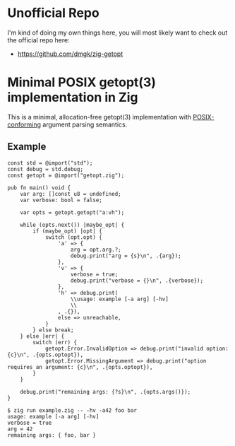 # Unofficial Repo

I'm kind of doing my own things here, you will most likely want to check out
the official repo here:

- <https://github.com/dmgk/zig-getopt>

# Minimal POSIX getopt(3) implementation in Zig

This is a minimal, allocation-free getopt(3) implementation with [POSIX-conforming](http://pubs.opengroup.org/onlinepubs/9699919799/functions/getopt.html) argument parsing semantics.

## Example

```zig
const std = @import("std");
const debug = std.debug;
const getopt = @import("getopt.zig");

pub fn main() void {
    var arg: []const u8 = undefined;
    var verbose: bool = false;

    var opts = getopt.getopt("a:vh");

    while (opts.next()) |maybe_opt| {
        if (maybe_opt) |opt| {
            switch (opt.opt) {
                'a' => {
                    arg = opt.arg.?;
                    debug.print("arg = {s}\n", .{arg});
                },
                'v' => {
                    verbose = true;
                    debug.print("verbose = {}\n", .{verbose});
                },
                'h' => debug.print(
                    \\usage: example [-a arg] [-hv]
                    \\
                , .{}),
                else => unreachable,
            }
        } else break;
    } else |err| {
        switch (err) {
            getopt.Error.InvalidOption => debug.print("invalid option: {c}\n", .{opts.optopt}),
            getopt.Error.MissingArgument => debug.print("option requires an argument: {c}\n", .{opts.optopt}),
        }
    }

    debug.print("remaining args: {?s}\n", .{opts.args()});
}
```

```
$ zig run example.zig -- -hv -a42 foo bar
usage: example [-a arg] [-hv]
verbose = true
arg = 42
remaining args: { foo, bar }
```
